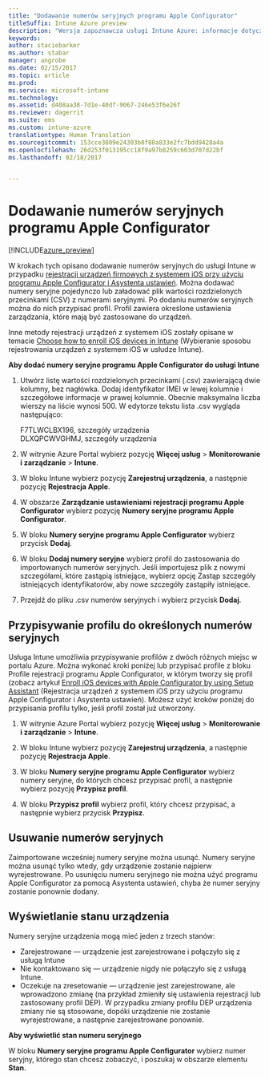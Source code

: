 ```yaml
---
title: "Dodawanie numerów seryjnych programu Apple Configurator"
titleSuffix: Intune Azure preview
description: "Wersja zapoznawcza usługi Intune Azure: informacje dotyczące dodawania numerów seryjnych do urządzeń firmowych z systemem iOS przy użyciu programu Apple Configurator."
keywords: 
author: staciebarker
ms.author: stabar
manager: angrobe
ms.date: 02/15/2017
ms.topic: article
ms.prod: 
ms.service: microsoft-intune
ms.technology: 
ms.assetid: d408aa38-7d1e-40df-9067-246e53f6e26f
ms.reviewer: dagerrit
ms.suite: ems
ms.custom: intune-azure
translationtype: Human Translation
ms.sourcegitcommit: 153cce3809e24303b8f88a833e2fc7bdd9428a4a
ms.openlocfilehash: 26d253f013195cc18f9a97b8259c603d707d22bf
ms.lasthandoff: 02/18/2017


---
```


# <a name="add-apple-configurator-serial-numbers"></a>Dodawanie numerów seryjnych programu Apple Configurator

[!INCLUDE[azure_preview](../includes/azure_preview.md)]

W krokach tych opisano dodawanie numerów seryjnych do usługi Intune w przypadku [rejestracji urządzeń firmowych z systemem iOS przy użyciu programu Apple Configurator i Asystenta ustawień](enroll-ios-devices-with-apple-configurator-and-setup-assistant.md). Można dodawać numery seryjne pojedynczo lub załadować plik wartości rozdzielonych przecinkami (CSV) z numerami seryjnymi. Po dodaniu numerów seryjnych można do nich przypisać profil. Profil zawiera określone ustawienia zarządzania, które mają być zastosowane do urządzeń.

Inne metody rejestracji urządzeń z systemem iOS zostały opisane w temacie [Choose how to enroll iOS devices in Intune](choose-ios-enrollment-method.md) (Wybieranie sposobu rejestrowania urządzeń z systemem iOS w usłudze Intune).

**Aby dodać numery seryjne programu Apple Configurator do usługi Intune**

1. Utwórz listę wartości rozdzielonych przecinkami (.csv) zawierającą dwie kolumny, bez nagłówka. Dodaj identyfikator IMEI w lewej kolumnie i szczegółowe informacje w prawej kolumnie. Obecnie maksymalna liczba wierszy na liście wynosi 500. W edytorze tekstu lista .csv wygląda następująco:

    F7TLWCLBX196, szczegóły urządzenia</br>
    DLXQPCWVGHMJ, szczegóły urządzenia

2. W witrynie Azure Portal wybierz pozycję **Więcej usług** > **Monitorowanie i zarządzanie** > **Intune**.

3.  W bloku Intune wybierz pozycję **Zarejestruj urządzenia**, a następnie pozycję **Rejestracja Apple**.

4. W obszarze **Zarządzanie ustawieniami rejestracji programu Apple Configurator** wybierz pozycję **Numery seryjne programu Apple Configurator**.

5. W bloku **Numery seryjne programu Apple Configurator** wybierz przycisk **Dodaj**.

6. W bloku **Dodaj numery seryjne** wybierz profil do zastosowania do importowanych numerów seryjnych. Jeśli importujesz plik z nowymi szczegółami, które zastąpią istniejące, wybierz opcję Zastąp szczegóły istniejących identyfikatorów, aby nowe szczegóły zastąpiły istniejące.

7. Przejdź do pliku .csv numerów seryjnych i wybierz przycisk **Dodaj**.

## <a name="assign-a-profile-to-specific-serial-numbers"></a>Przypisywanie profilu do określonych numerów seryjnych

Usługa Intune umożliwia przypisywanie profilów z dwóch różnych miejsc w portalu Azure. Można wykonać kroki poniżej lub przypisać profile z bloku Profile rejestracji programu Apple Configurator, w którym tworzy się profil (zobacz artykuł [Enroll iOS devices with Apple Configurator by using Setup Assistant](enroll-ios-devices-with-apple-configurator-and-setup-assistant.md) (Rejestracja urządzeń z systemem iOS przy użyciu programu Apple Configurator i Asystenta ustawień). Możesz użyć kroków poniżej do przypisania profilu tylko, jeśli profil został już utworzony.

1. W witrynie Azure Portal wybierz pozycję **Więcej usług** > **Monitorowanie i zarządzanie** > **Intune**.

2. W bloku Intune wybierz pozycję **Zarejestruj urządzenia**, a następnie pozycję **Rejestracja Apple**.

3. W bloku **Numery seryjne programu Apple Configurator** wybierz numery seryjne, do których chcesz przypisać profil, a następnie wybierz pozycję **Przypisz profil**.

4. W bloku **Przypisz profil** wybierz profil, który chcesz przypisać, a następnie wybierz przycisk **Przypisz**.

## <a name="delete-serial-numbers"></a>Usuwanie numerów seryjnych
Zaimportowane wcześniej numery seryjne można usunąć. Numery seryjne można usunąć tylko wtedy, gdy urządzenie zostanie najpierw wyrejestrowane. Po usunięciu numeru seryjnego nie można użyć programu Apple Configurator za pomocą Asystenta ustawień, chyba że numer seryjny zostanie ponownie dodany.

## <a name="view-the-state-of-a-device"></a>Wyświetlanie stanu urządzenia
Numery seryjne urządzenia mogą mieć jeden z trzech stanów:

- Zarejestrowane — urządzenie jest zarejestrowane i połączyło się z usługą Intune
- Nie kontaktowano się — urządzenie nigdy nie połączyło się z usługą Intune.
- Oczekuje na zresetowanie — urządzenie jest zarejestrowane, ale wprowadzono zmianę (na przykład zmieniły się ustawienia rejestracji lub zastosowany profil DEP). W przypadku zmiany profilu DEP urządzenia zmiany nie są stosowane, dopóki urządzenie nie zostanie wyrejestrowane, a następnie zarejestrowane ponownie.

**Aby wyświetlić stan numeru seryjnego**

W bloku **Numery seryjne programu Apple Configurator** wybierz numer seryjny, którego stan chcesz zobaczyć, i poszukaj w obszarze elementu **Stan**.

